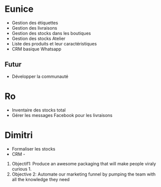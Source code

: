 ---
---

# Eunice
- Gestion des étiquettes
- Gestion des livraisons
- Gestion des stocks dans les boutiques
- Gestion des stocks Atelier
- Liste des produits et leur caractéristiques
- CRM basique Whatsapp

## Futur
- Développer la communauté

# Ro
- Inventaire des stocks total
- Gérer les messages Facebook pour les livraisons

# Dimitri
- Formaliser les stocks
- CRM -

1. Objectif1: Produce an awesome packaging that will make people viraly curious
	1. 
2. Objective 2: Automate our marketing funnel by pumping the team with all the knowledge they need